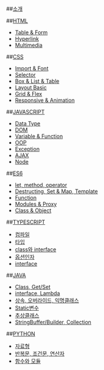 ##[소개](README.md)

##[HTML]()
* [Table & Form](list/html/tableandform.md)
* [Hyperlink](list/html/hyperlink.md)
* [Multimedia](list/html/multimedia.md)

##[CSS]()
* [Import & Font](list/css/importandfont.md)
* [Selector](list/css/selector.md)
* [Box & List & Table](list/css/boxlisttable.md)
* [Layout Basic](list/css/layout.md)
* [Grid & Flex](list/css/gridandflex.md)
* [Responsive & Animation](list/css/responsiveandanimation.md)

##[JAVASCRIPT]()
* [Data Type](list/javascript/datatype.md)
* [DOM](list/javascript/dom.md)
* [Variable & Function](list/javascript/variableandfunction.md)
* [OOP](list/javascript/oop.md)
* [Exception](list/javascript/exception.md)
* [AJAX](list/javascript/ajax.md)
* [Node](list/javascript/node.md)

##[ES6]()
* [let, method, operator](list/javascript/letmethodoperator.md)
* [Destructing, Set & Map, Template](list/javascript/destructingsetmaptemplate.md)
* [Function](list/javascript/function.md)
* [Modules & Proxy](list/javascript/modulesandproxy.md)
* [Class & Object](list/javascript/classandobject.md)

##[TYPESCRIPT]()
* [컴파일](list/typescript/compile.md)
* [타입](list/typescript/types.md)
* [class와 interface](list/typescript/classandinterface.md)
* [옵션인자](list/typescript/optionpara.md)
* [interface](list/typescript/interface.md)

##[JAVA]()
* [Class, Get/Set](list/java/class.md)
* [interface, Lambda](list/java/interface.md)
* [상속, 오버라이드, 익명클래스](list/java/inherit.md)
* [Static변수](list/java/static.md)
* [추상클래스](list/java/abs.md)
* [StringBuffer/Builder, Collection](list/java/string.md)

##[PYTHON]()
* [자료형](list/python/datastructure.md)
* [반복문, 조건문, 연산자](list/python/loop.md)
* [함수와 모듈](list/python/function.md)
